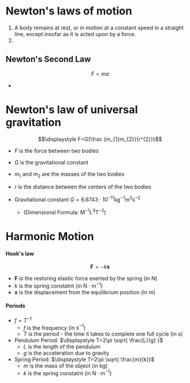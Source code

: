 
# Newton's laws of motion


1. A body remains at rest, or in motion at a constant speed in a straight line, except insofar as it is acted upon by a force.
2. 

## Newton's Second Law

$$F=ma$$

- 

# Newton's law of universal gravitation


$$\displaystyle  F=G{\frac {m_{1}m_{2}}{r^{2}}}$$

- $F$ is the force between two bodies
- $G$ is the gravitational constant
- $m_{1}$ and $m_{2}$ are the masses of the two bodies
- $r$ is the distance between the centers of the two bodies

- Gravitational constant ${G=6.6743\cdot10^{−11}}{\mathsf{  kg^{-1}m^{3}s^{-2}}}$ 
	- (Dimensional Formula: ${\mathsf {M^{-1}L^{3}T^{-2}}}$)



# Harmonic Motion

#### Hook's law

$$\mathbf {F} =-k\mathbf {x}$$

- $\mathbf{F}$ is the restoring elastic force exerted by the spring (in $\mathsf{N}$)
- $k$ is the spring constatnt (in $\mathsf{N\cdot m^{-1}}$)
- $\mathbf{x}$ is the displacement from the equilibrium position (in $\mathsf{m}$)


#### Periods

- $f=T^{-1}$
	- $f$ is the frequency (in $\mathsf{s^{-1}}$)
	- $T$ is the period - the time it takes to complete one full cycle (in $\mathsf{s}$)
- Pendulum Period: $\displaystyle T=2\pi \sqrt{ \frac{L}{g} }$
	- $L$ is the length of the pendulum
	- $g$ is the acceleration due to gravity
- Spring Period: $\displaystyle T=2\pi \sqrt{ \frac{m}{k}}$
	- $m$ is the mass of the object (in $\mathsf{kg}$)
	- $k$ is the spring constatnt (in $\mathsf{N\cdot m^{-1}}$)
